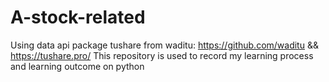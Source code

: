 # A-stock-related
Using data api package tushare from waditu: https://github.com/waditu   &&     https://tushare.pro/
This repository is used to record my learning process and learning outcome on python
